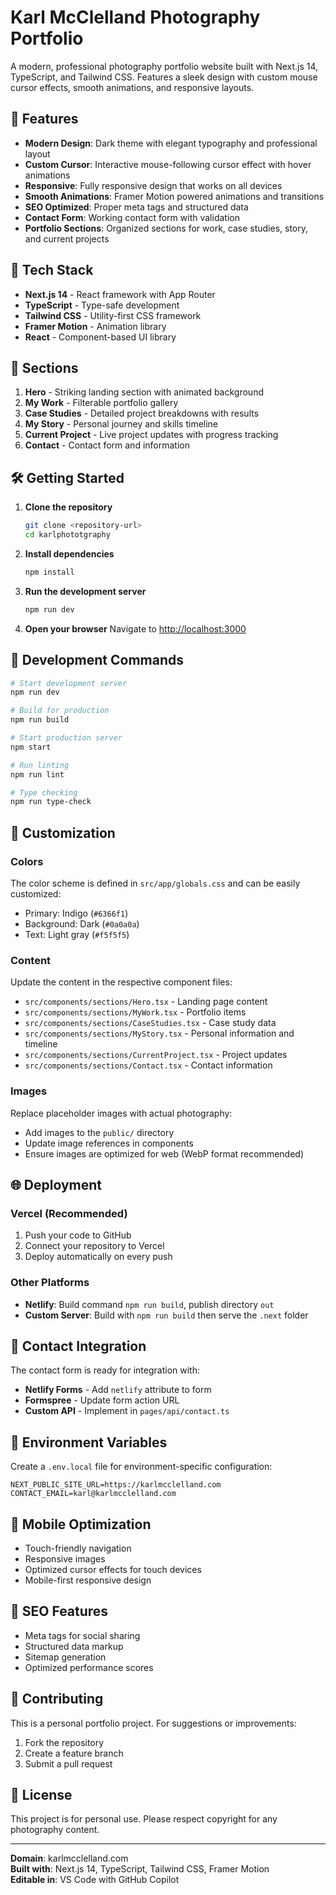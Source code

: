 # Karl McClelland Photography Portfolio

A modern, professional photography portfolio website built with Next.js 14, TypeScript, and Tailwind CSS. Features a sleek design with custom mouse cursor effects, smooth animations, and responsive layouts.

## 🌟 Features

- **Modern Design**: Dark theme with elegant typography and professional layout
- **Custom Cursor**: Interactive mouse-following cursor effect with hover animations
- **Responsive**: Fully responsive design that works on all devices
- **Smooth Animations**: Framer Motion powered animations and transitions
- **SEO Optimized**: Proper meta tags and structured data
- **Contact Form**: Working contact form with validation
- **Portfolio Sections**: Organized sections for work, case studies, story, and current projects

## 🚀 Tech Stack

- **Next.js 14** - React framework with App Router
- **TypeScript** - Type-safe development
- **Tailwind CSS** - Utility-first CSS framework
- **Framer Motion** - Animation library
- **React** - Component-based UI library

## 📱 Sections

1. **Hero** - Striking landing section with animated background
2. **My Work** - Filterable portfolio gallery
3. **Case Studies** - Detailed project breakdowns with results
4. **My Story** - Personal journey and skills timeline
5. **Current Project** - Live project updates with progress tracking
6. **Contact** - Contact form and information

## 🛠️ Getting Started

1. **Clone the repository**
   ```bash
   git clone <repository-url>
   cd karlphototgraphy
   ```

2. **Install dependencies**
   ```bash
   npm install
   ```

3. **Run the development server**
   ```bash
   npm run dev
   ```

4. **Open your browser**
   Navigate to [http://localhost:3000](http://localhost:3000)

## 📝 Development Commands

```bash
# Start development server
npm run dev

# Build for production
npm run build

# Start production server
npm start

# Run linting
npm run lint

# Type checking
npm run type-check
```

## 🎨 Customization

### Colors
The color scheme is defined in `src/app/globals.css` and can be easily customized:
- Primary: Indigo (`#6366f1`)
- Background: Dark (`#0a0a0a`)
- Text: Light gray (`#f5f5f5`)

### Content
Update the content in the respective component files:
- `src/components/sections/Hero.tsx` - Landing page content
- `src/components/sections/MyWork.tsx` - Portfolio items
- `src/components/sections/CaseStudies.tsx` - Case study data
- `src/components/sections/MyStory.tsx` - Personal information and timeline
- `src/components/sections/CurrentProject.tsx` - Project updates
- `src/components/sections/Contact.tsx` - Contact information

### Images
Replace placeholder images with actual photography:
- Add images to the `public/` directory
- Update image references in components
- Ensure images are optimized for web (WebP format recommended)

## 🌐 Deployment

### Vercel (Recommended)
1. Push your code to GitHub
2. Connect your repository to Vercel
3. Deploy automatically on every push

### Other Platforms
- **Netlify**: Build command `npm run build`, publish directory `out`
- **Custom Server**: Build with `npm run build` then serve the `.next` folder

## 📧 Contact Integration

The contact form is ready for integration with:
- **Netlify Forms** - Add `netlify` attribute to form
- **Formspree** - Update form action URL
- **Custom API** - Implement in `pages/api/contact.ts`

## 🔧 Environment Variables

Create a `.env.local` file for environment-specific configuration:
```env
NEXT_PUBLIC_SITE_URL=https://karlmcclelland.com
CONTACT_EMAIL=karl@karlmcclelland.com
```

## 📱 Mobile Optimization

- Touch-friendly navigation
- Responsive images
- Optimized cursor effects for touch devices
- Mobile-first responsive design

## 🎯 SEO Features

- Meta tags for social sharing
- Structured data markup
- Sitemap generation
- Optimized performance scores

## 🤝 Contributing

This is a personal portfolio project. For suggestions or improvements:
1. Fork the repository
2. Create a feature branch
3. Submit a pull request

## 📄 License

This project is for personal use. Please respect copyright for any photography content.

---

**Domain**: karlmcclelland.com  
**Built with**: Next.js 14, TypeScript, Tailwind CSS, Framer Motion  
**Editable in**: VS Code with GitHub Copilot
